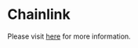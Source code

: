 # Chainlink

Please visit [here](https://docs.chain.link/docs/data-feeds-metis/) for more information.
